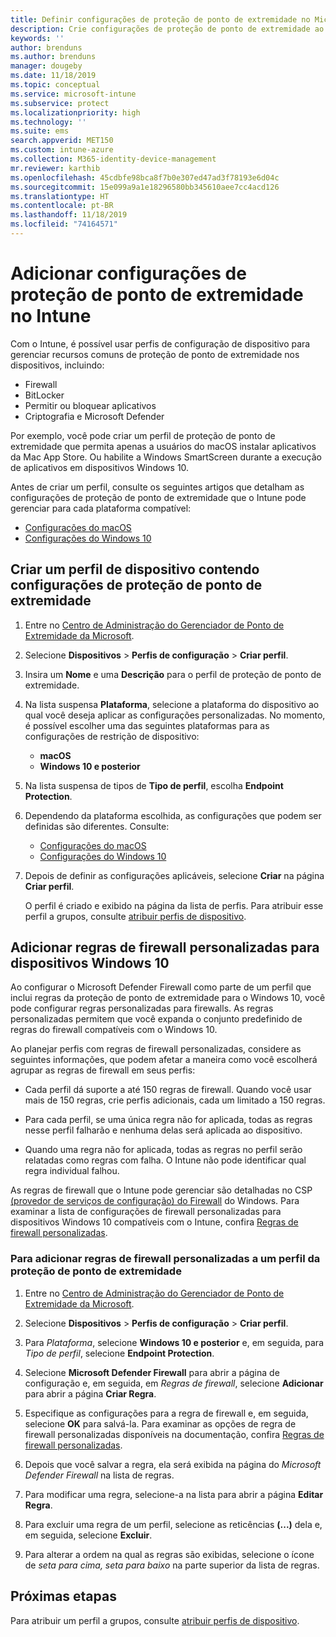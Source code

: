 ```yaml
---
title: Definir configurações de proteção de ponto de extremidade no Microsoft Intune – Azure | Microsoft Docs
description: Crie configurações de proteção de ponto de extremidade ao criar um perfil do dispositivo Windows 10 ou macOS no Microsoft Intune.
keywords: ''
author: brenduns
ms.author: brenduns
manager: dougeby
ms.date: 11/18/2019
ms.topic: conceptual
ms.service: microsoft-intune
ms.subservice: protect
ms.localizationpriority: high
ms.technology: ''
ms.suite: ems
search.appverid: MET150
ms.custom: intune-azure
ms.collection: M365-identity-device-management
mr.reviewer: karthib
ms.openlocfilehash: 45cdbfe98bca8f7b0e307ed47ad3f78193e6d04c
ms.sourcegitcommit: 15e099a9a1e18296580bb345610aee7cc4acd126
ms.translationtype: HT
ms.contentlocale: pt-BR
ms.lasthandoff: 11/18/2019
ms.locfileid: "74164571"
---
```

# <a name="add-endpoint-protection-settings-in-intune"></a>Adicionar configurações de proteção de ponto de extremidade no Intune

Com o Intune, é possível usar perfis de configuração de dispositivo para gerenciar recursos comuns de proteção de ponto de extremidade nos dispositivos, incluindo:

- Firewall
- BitLocker
- Permitir ou bloquear aplicativos
- Criptografia e Microsoft Defender

Por exemplo, você pode criar um perfil de proteção de ponto de extremidade que permita apenas a usuários do macOS instalar aplicativos da Mac App Store. Ou habilite a Windows SmartScreen durante a execução de aplicativos em dispositivos Windows 10.

Antes de criar um perfil, consulte os seguintes artigos que detalham as configurações de proteção de ponto de extremidade que o Intune pode gerenciar para cada plataforma compatível:

- [Configurações do macOS](endpoint-protection-macos.md)
- [Configurações do Windows 10](endpoint-protection-windows-10.md)

## <a name="create-a-device-profile-containing-endpoint-protection-settings"></a>Criar um perfil de dispositivo contendo configurações de proteção de ponto de extremidade

1. Entre no [Centro de Administração do Gerenciador de Ponto de Extremidade da Microsoft](https://go.microsoft.com/fwlink/?linkid=2109431).

2. Selecione **Dispositivos** > **Perfis de configuração** > **Criar perfil**.

3. Insira um **Nome** e uma **Descrição** para o perfil de proteção de ponto de extremidade.

4. Na lista suspensa **Plataforma**, selecione a plataforma do dispositivo ao qual você deseja aplicar as configurações personalizadas. No momento, é possível escolher uma das seguintes plataformas para as configurações de restrição de dispositivo:

   - **macOS**
   - **Windows 10 e posterior**

5. Na lista suspensa de tipos de **Tipo de perfil**, escolha **Endpoint Protection**.

6. Dependendo da plataforma escolhida, as configurações que podem ser definidas são diferentes. Consulte:

   - [Configurações do macOS](endpoint-protection-macos.md)
   - [Configurações do Windows 10](endpoint-protection-windows-10.md)

7. Depois de definir as configurações aplicáveis, selecione **Criar** na página **Criar perfil**.

   O perfil é criado e exibido na página da lista de perfis. Para atribuir esse perfil a grupos, consulte [atribuir perfis de dispositivo](../configuration/device-profile-assign.md).

## <a name="add-custom-firewall-rules-for-windows-10-devices"></a>Adicionar regras de firewall personalizadas para dispositivos Windows 10

Ao configurar o Microsoft Defender Firewall como parte de um perfil que inclui regras da proteção de ponto de extremidade para o Windows 10, você pode configurar regras personalizadas para firewalls. As regras personalizadas permitem que você expanda o conjunto predefinido de regras do firewall compatíveis com o Windows 10.

Ao planejar perfis com regras de firewall personalizadas, considere as seguintes informações, que podem afetar a maneira como você escolherá agrupar as regras de firewall em seus perfis:

- Cada perfil dá suporte a até 150 regras de firewall. Quando você usar mais de 150 regras, crie perfis adicionais, cada um limitado a 150 regras.

- Para cada perfil, se uma única regra não for aplicada, todas as regras nesse perfil falharão e nenhuma delas será aplicada ao dispositivo.

- Quando uma regra não for aplicada, todas as regras no perfil serão relatadas como regras com falha. O Intune não pode identificar qual regra individual falhou.  

As regras de firewall que o Intune pode gerenciar são detalhadas no CSP [(provedor de serviços de configuração) do Firewall]( https://docs.microsoft.com/windows/client-management/mdm/firewall-csp) do Windows. Para examinar a lista de configurações de firewall personalizadas para dispositivos Windows 10 compatíveis com o Intune, confira [Regras de firewall personalizadas](endpoint-protection-windows-10.md#firewall-rules).

### <a name="to-add-custom-firewall-rules-to-an-endpoint-protection-profile"></a>Para adicionar regras de firewall personalizadas a um perfil da proteção de ponto de extremidade

1. Entre no [Centro de Administração do Gerenciador de Ponto de Extremidade da Microsoft](https://go.microsoft.com/fwlink/?linkid=2109431).

2. Selecione **Dispositivos** > **Perfis de configuração** > **Criar perfil**.

3. Para *Plataforma*, selecione **Windows 10 e posterior** e, em seguida, para *Tipo de perfil*, selecione **Endpoint Protection**.

4. Selecione **Microsoft Defender Firewall** para abrir a página de configuração e, em seguida, em *Regras de firewall*, selecione **Adicionar** para abrir a página **Criar Regra**.

5. Especifique as configurações para a regra de firewall e, em seguida, selecione **OK** para salvá-la. Para examinar as opções de regra de firewall personalizadas disponíveis na documentação, confira [Regras de firewall personalizadas](endpoint-protection-windows-10.md#firewall-rules).

6. Depois que você salvar a regra, ela será exibida na página do *Microsoft Defender Firewall* na lista de regras.

7. Para modificar uma regra, selecione-a na lista para abrir a página **Editar Regra**.

8. Para excluir uma regra de um perfil, selecione as reticências **(...)** dela e, em seguida, selecione **Excluir**.

9. Para alterar a ordem na qual as regras são exibidas, selecione o ícone de *seta para cima, seta para baixo* na parte superior da lista de regras.

## <a name="next-steps"></a>Próximas etapas

Para atribuir um perfil a grupos, consulte [atribuir perfis de dispositivo](../configuration/device-profile-assign.md).
